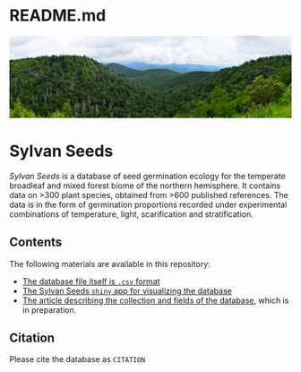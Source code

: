 README.md
================

![Sylvan Seeds](data/2017070313%20Blue%20Ridge%20Parkway%20small.jpg)

# Sylvan Seeds

*Sylvan Seeds* is a database of seed germination ecology for the
temperate broadleaf and mixed forest biome of the northern hemisphere.
It contains data on \>300 plant species, obtained from \>600 published
references. The data is in the form of germination proportions recorded
under experimental combinations of temperature, light, scarification and
stratification.

## Contents

The following materials are available in this repository:

  - [The database file itself is `.csv`
    format](https://github.com/efernandezpascual/sylvanseeds/blob/master/results/Supplementary%20material%206%20-%20Database.csv)
  - [The Sylvan Seeds `shiny` app for visualizing the
    database](https://sylvanseeds.shinyapps.io/sylvanseeds/)
  - [The article describing the collection and fields of the
    database](https://github.com/efernandezpascual/sylvanseeds/blob/master/doc/last/last.md),
    which is in preparation.

## Citation

Please cite the database as `CITATION`
